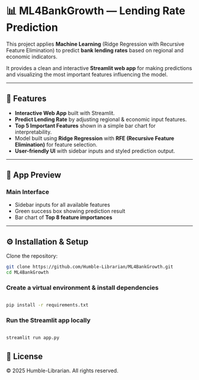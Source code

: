 # 📊 ML4BankGrowth — Lending Rate Prediction  

This project applies **Machine Learning** (Ridge Regression with Recursive Feature Elimination) to predict **bank lending rates** based on regional and economic indicators.  

It provides a clean and interactive **Streamlit web app** for making predictions and visualizing the most important features influencing the model.  

---

## 🚀 Features
- **Interactive Web App** built with Streamlit.  
- **Predict Lending Rate** by adjusting regional & economic input features.  
- **Top 5 Important Features** shown in a simple bar chart for interpretability.  
- Model built using **Ridge Regression** with **RFE (Recursive Feature Elimination)** for feature selection.  
- **User-friendly UI** with sidebar inputs and styled prediction output.  

---

## 🏦 App Preview

### Main Interface  
- Sidebar inputs for all available features  
- Green success box showing prediction result  
- Bar chart of **Top 8 feature importances**  


---

## ⚙️ Installation & Setup  

Clone the repository:  
```bash
git clone https://github.com/Humble-Librarian/ML4BankGrowth.git
cd ML4BankGrowth

```
### Create a virtual environment & install dependencies
```bash

pip install -r requirements.txt

```
### Run the Streamlit app locally
```bash

streamlit run app.py

```
## 📜 License  

© 2025 Humble-Librarian. All rights reserved.  

